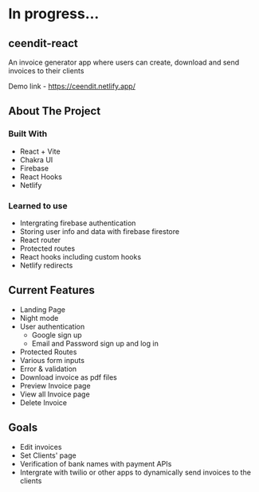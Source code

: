 # In progress...

## ceendit-react

An invoice generator app where users can create, download and send invoices to their clients

Demo link - https://ceendit.netlify.app/

## About The Project

### Built With

- React + Vite
- Chakra UI
- Firebase
- React Hooks
- Netlify

### Learned to use

- Intergrating firebase authentication
- Storing user info and data with firebase firestore
- React router
- Protected routes
- React hooks including custom hooks
- Netlify redirects

## Current Features

- Landing Page
- Night mode
- User authentication
  - Google sign up
  - Email and Password sign up and log in
- Protected Routes
- Various form inputs
- Error & validation
- Download invoice as pdf files
- Preview Invoice page
- View all Invoice page
- Delete Invoice

## Goals

- Edit invoices
- Set Clients' page
- Verification of bank names with payment APIs
- Intergrate with twilio or other apps to dynamically send invoices to the clients
